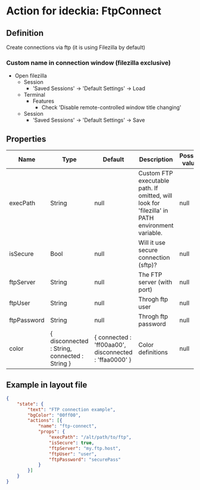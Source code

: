 # Action for ideckia: FtpConnect

## Definition

Create connections via ftp (it is using Filezilla by default)

### Custom name in connection window (filezilla exclusive)

* Open filezilla
  * Session
    * 'Saved Sessions' -> 'Default Settings' -> Load
  * Terminal
    * Features
      * Check 'Disable remote-controlled window title changing'
  * Session
    * 'Saved Sessions' -> 'Default Settings' -> Save
      

## Properties

| Name | Type | Default | Description | Possible values |
| ----- |----- | ----- | ----- | ----- |
| execPath | String | null | Custom FTP executable path. If omitted, will look for 'filezilla' in PATH environment variable. | null |
| isSecure | Bool | null | Will it use secure connection (sftp)? | null |
| ftpServer | String | null | The FTP server (with port) | null |
| ftpUser | String | null | Throgh ftp user | null |
| ftpPassword | String | null | Throgh ftp password | null |
| color | { disconnected : String, connected : String } | { connected : 'ff00aa00', disconnected : 'ffaa0000' } | Color definitions | null |


## Example in layout file

```json
{
    "state": {
        "text": "FTP connection example",
        "bgColor": "00ff00",
        "actions": [{
            "name": "ftp-connect",
            "props": {
                "execPath": "/alt/path/to/ftp",
                "isSecure": true,
                "ftpServer": "my.ftp.host",
                "ftpUser": "user",
                "ftpPassword": "securePass"
            }
        }]
    }
}
```